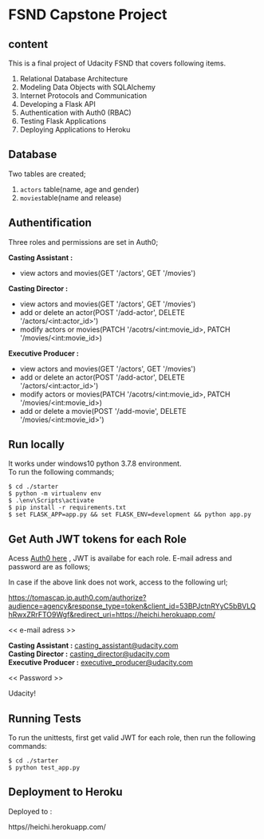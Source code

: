 # FSND Capstone Project
## content
This is a final project of Udacity FSND that covers following items.
1. Relational Database Architecture
2. Modeling Data Objects with SQLAlchemy
3. Internet Protocols and Communication
4. Developing a Flask API
5. Authentication with Auth0 (RBAC)
6. Testing Flask Applications
7. Deploying Applications to Heroku

## Database
Two tables are created;
1. `actors` table(name, age and gender)
2. `movies`table(name and release) 

## Authentification
Three roles and permissions are set in Auth0;

**Casting Assistant :** <br>
- view actors and movies(GET '/actors', GET '/movies')<br>

**Casting Director :** <br>
- view actors and movies(GET '/actors', GET '/movies')<br>
- add or delete an actor(POST '/add-actor', DELETE '/actors/\<int:actor_id>')<br>
- modify actors or movies(PATCH '/acotrs/\<int:movie_id>, PATCH '/movies/\<int:movie_id>) <br>

**Executive Producer :**<br>
- view actors and movies(GET '/actors', GET '/movies')<br>
- add or delete an actor(POST '/add-actor', DELETE '/actors/\<int:actor_id>')<br>
- modify actors or movies(PATCH '/acotrs/\<int:movie_id>, PATCH '/movies/\<int:movie_id>) <br>
- add or delete a movie(POST '/add-movie', DELETE '/movies/\<int:movie_id>')<br> 


## Run locally
It works under windows10 python 3.7.8 environment. <br>
To run the following commands;

`$ cd ./starter`<br>
`$ python -m virtualenv env`<br>
`$ .\env\Scripts\activate`<br>
`$ pip install -r requirements.txt`<br>
`$ set FLASK_APP=app.py && set FLASK_ENV=development && python app.py`<br>

## Get Auth JWT tokens for each Role

Acess [Auth0 here](https://tomascap.jp.auth0.com/authorize?audience=agency&response_type=token&client_id=53BPJctnRYyC5bBVLQhRwxZRrFTO9Wgf&redirect_uri=https://heichi.herokuapp.com/)
, JWT is availabe for each role. E-mail adress and password are as follows;<br>

In case if the above link does not work, access to the following url;<br>

https://tomascap.jp.auth0.com/authorize?audience=agency&response_type=token&client_id=53BPJctnRYyC5bBVLQhRwxZRrFTO9Wgf&redirect_uri=https://heichi.herokuapp.com/

\<< e-mail adress >><br>

**Casting Assistant :** casting_assistant@udacity.com<br>
**Casting Director :** casting_director@udacity.com<br>
**Executive Producer :** executive_producer@udacity.com<br>

\<< Password >>

Udacity!

## Running Tests

To run the unittests, first get valid JWT for each role, then run the following commands:

`$ cd ./starter`<br>
`$ python test_app.py`<br>


## Deployment to Heroku

Deployed to :

https//heichi.herokuapp.com/